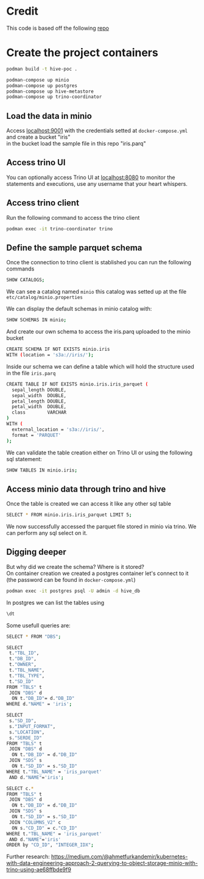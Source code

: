# Credit
This code is based off the following [repo](https://github.com/sanogotech/minIO-trino-hive-docker)

# Create the project containers
```bash
podman build -t hive-poc .
```

```bash
podman-compose up minio
podman-compose up postgres
podman-compose up hive-metastore
podman-compose up trino-coordinator
```
## Load the data in minio
Access [localhost:9001](localhost:9001) with the credentials setted at `docker-compose.yml` and create a bucket "iris"      
in the bucket load the sample file in this repo "iris.parq"   

## Access trino UI
You can optionally access Trino UI at [localhost:8080](localhost:8080) to monitor the statements and executions, use any username that your heart whispers.

## Access trino client
Run the following command to access the trino client
```bash
podman exec -it trino-coordinator trino
```

## Define the sample parquet schema
Once the connection to trino client is stablished you can run the following commands
```bash
SHOW CATALOGS;
```

We can see a catalog named `minio` this catalog was setted up at the file `etc/catalog/minio.properties`         

We can display the default schemas in minio catalog with:
```bash
SHOW SCHEMAS IN minio;
```

And create our own schema to access the iris.parq uploaded to the minio bucket
```bash
CREATE SCHEMA IF NOT EXISTS minio.iris
WITH (location = 's3a://iris/');
```

Inside our schema we can define a table which will hold the structure used in the file `iris.parq`
```bash
CREATE TABLE IF NOT EXISTS minio.iris.iris_parquet (
  sepal_length DOUBLE,
  sepal_width  DOUBLE,
  petal_length DOUBLE,
  petal_width  DOUBLE,
  class        VARCHAR
)
WITH (
  external_location = 's3a://iris/',
  format = 'PARQUET'
);
```

We can validate the table creation either on Trino UI or using the following sql statement:
```bash
SHOW TABLES IN minio.iris;
```

## Access minio data through trino and hive
Once the table is created we can access it like any other sql table
```bash
SELECT * FROM minio.iris.iris_parquet LIMIT 5;
```
We now successfully accessed the parquet file stored in minio via trino. We can perform any sql select on it.        

## Digging deeper
But why did we create the schema? Where is it stored?       
On container creation we created a postgres container let's connect to it (the password can be found in `docker-compose.yml`)

```bash
podman exec -it postgres psql -U admin -d hive_db
```
In postgres we can list the tables using
```bash
\dt
```

Some usefull queries are:
```bash
SELECT * FROM "DBS";
```

```bash
SELECT 
 t."TBL_ID", 
 t."DB_ID", 
 t."OWNER", 
 t."TBL_NAME", 
 t."TBL_TYPE",
 t."SD_ID"
FROM "TBLS" t 
 JOIN "DBS" d 
  ON t."DB_ID"= d."DB_ID" 
WHERE d."NAME" = 'iris';
```

```bash
SELECT 
 s."SD_ID",
 s."INPUT_FORMAT",
 s."LOCATION",
 s."SERDE_ID" 
FROM "TBLS" t 
 JOIN "DBS" d
  ON t."DB_ID" = d."DB_ID"
 JOIN "SDS" s 
  ON t."SD_ID" = s."SD_ID"
WHERE t."TBL_NAME" = 'iris_parquet'
 AND d."NAME"='iris';
```

```bash
SELECT c.* 
FROM "TBLS" t
 JOIN "DBS" d
  ON t."DB_ID" = d."DB_ID"
 JOIN "SDS" s
  ON t."SD_ID" = s."SD_ID"
 JOIN "COLUMNS_V2" c
  ON s."CD_ID" = c."CD_ID"
WHERE t."TBL_NAME" = 'iris_parquet'
 AND d."NAME"='iris'
ORDER by "CD_ID", "INTEGER_IDX";
```
Further research:
https://medium.com/@ahmetfurkandemir/kubernetes-with-data-engineering-approach-2-querying-to-object-storage-minio-with-trino-using-ae68ffbde9f9

